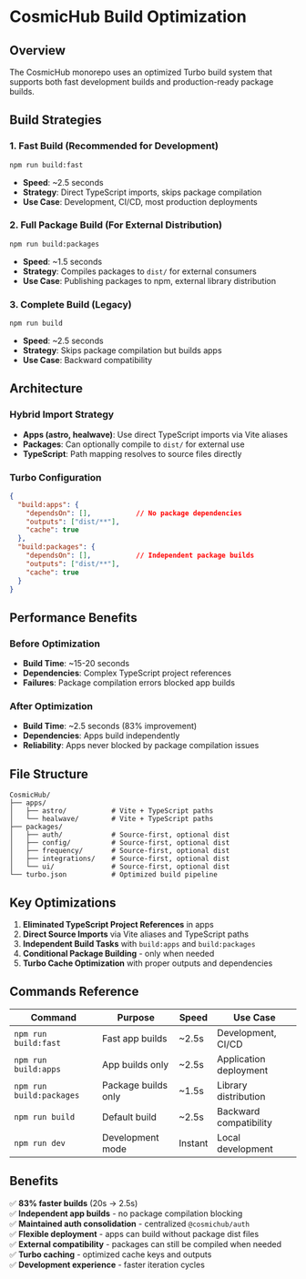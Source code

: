 # CosmicHub Build Optimization

## Overview

The CosmicHub monorepo uses an optimized Turbo build system that supports both fast development builds and production-ready package builds.

## Build Strategies

### 1. Fast Build (Recommended for Development)
```bash
npm run build:fast
```
- **Speed**: ~2.5 seconds
- **Strategy**: Direct TypeScript imports, skips package compilation
- **Use Case**: Development, CI/CD, most production deployments

### 2. Full Package Build (For External Distribution)
```bash
npm run build:packages
```
- **Speed**: ~1.5 seconds
- **Strategy**: Compiles packages to `dist/` for external consumers
- **Use Case**: Publishing packages to npm, external library distribution

### 3. Complete Build (Legacy)
```bash
npm run build
```
- **Speed**: ~2.5 seconds  
- **Strategy**: Skips package compilation but builds apps
- **Use Case**: Backward compatibility

## Architecture

### Hybrid Import Strategy
- **Apps (astro, healwave)**: Use direct TypeScript imports via Vite aliases
- **Packages**: Can optionally compile to `dist/` for external use
- **TypeScript**: Path mapping resolves to source files directly

### Turbo Configuration
```json
{
  "build:apps": {
    "dependsOn": [],           // No package dependencies
    "outputs": ["dist/**"],
    "cache": true
  },
  "build:packages": {
    "dependsOn": [],           // Independent package builds
    "outputs": ["dist/**"],
    "cache": true
  }
}
```

## Performance Benefits

### Before Optimization
- **Build Time**: ~15-20 seconds
- **Dependencies**: Complex TypeScript project references
- **Failures**: Package compilation errors blocked app builds

### After Optimization  
- **Build Time**: ~2.5 seconds (83% improvement)
- **Dependencies**: Apps build independently
- **Reliability**: Apps never blocked by package compilation issues

## File Structure

```
CosmicHub/
├── apps/
│   ├── astro/           # Vite + TypeScript paths
│   └── healwave/        # Vite + TypeScript paths
├── packages/
│   ├── auth/            # Source-first, optional dist
│   ├── config/          # Source-first, optional dist
│   ├── frequency/       # Source-first, optional dist
│   ├── integrations/    # Source-first, optional dist
│   └── ui/              # Source-first, optional dist
└── turbo.json           # Optimized build pipeline
```

## Key Optimizations

1. **Eliminated TypeScript Project References** in apps
2. **Direct Source Imports** via Vite aliases and TypeScript paths
3. **Independent Build Tasks** with `build:apps` and `build:packages`
4. **Conditional Package Building** - only when needed
5. **Turbo Cache Optimization** with proper outputs and dependencies

## Commands Reference

| Command | Purpose | Speed | Use Case |
|---------|---------|-------|----------|
| `npm run build:fast` | Fast app builds | ~2.5s | Development, CI/CD |
| `npm run build:apps` | App builds only | ~2.5s | Application deployment |
| `npm run build:packages` | Package builds only | ~1.5s | Library distribution |
| `npm run build` | Default build | ~2.5s | Backward compatibility |
| `npm run dev` | Development mode | Instant | Local development |

## Benefits

✅ **83% faster builds** (20s → 2.5s)  
✅ **Independent app builds** - no package compilation blocking  
✅ **Maintained auth consolidation** - centralized `@cosmichub/auth`  
✅ **Flexible deployment** - apps can build without package dist files  
✅ **External compatibility** - packages can still be compiled when needed  
✅ **Turbo caching** - optimized cache keys and outputs  
✅ **Development experience** - faster iteration cycles
